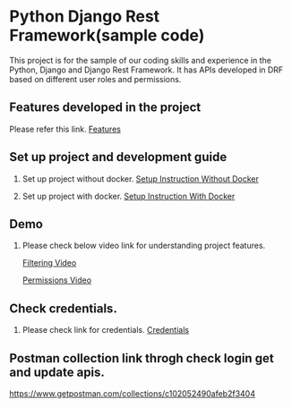 # Python Django Rest Framework(sample code)

This project is for the sample of our coding skills and experience in the Python, Django and Django Rest Framework. It has APIs developed in DRF based on different user roles and permissions.

## Features developed in the project

Please refer this link.
[Features](./docs/system_features.md)

## Set up project and development guide

1. Set up project without docker.
[Setup Instruction Without Docker](./docs/setup-instructions-without-docker.md)

2. Set up project with docker. [Setup Instruction With Docker](./docs/setup-instructions-with-docker.md)

## Demo
1.  Please check below video link for understanding project features.

    [Filtering Video](./docs/video/filtering.mov)
    
    [Permissions Video](./docs/video/permissions.mov)


## Check credentials.
1. Please check link for credentials.
    [Credentials](./docs/credentials.md)

## Postman collection link throgh check login get and update apis.
https://www.getpostman.com/collections/c102052490afeb2f3404
